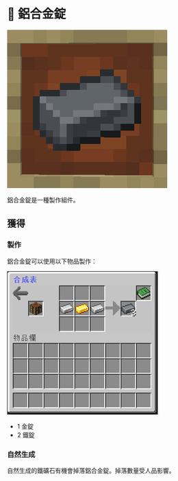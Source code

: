 # 💎 鋁合金錠

![](<../.gitbook/assets/image (148).png>)

鋁合金錠是一種製作組件。

## 獲得

### 製作

鋁合金錠可以使用以下物品製作：

![](<../.gitbook/assets/image (147).png>)

* 1 金錠
* 2 鐵錠

### 自然生成

自然生成的鐵礦石有機會掉落鋁合金錠。掉落數量受人品影響。
